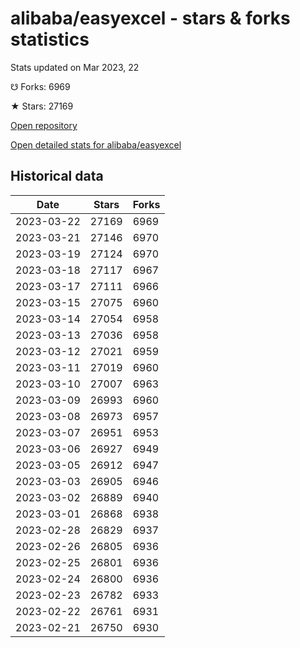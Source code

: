 # alibaba/easyexcel - stars & forks statistics

Stats updated on Mar 2023, 22

☋ Forks: 6969

★ Stars: 27169

[Open repository](https://github.com/alibaba/easyexcel)

[Open detailed stats for alibaba/easyexcel](https://reviewgithub.com/rep/alibaba/easyexcel)

## Historical data
| Date | Stars | Forks |
|------|-------|-------|
| 2023-03-22 | 27169 | 6969 | 
| 2023-03-21 | 27146 | 6970 | 
| 2023-03-19 | 27124 | 6970 | 
| 2023-03-18 | 27117 | 6967 | 
| 2023-03-17 | 27111 | 6966 | 
| 2023-03-15 | 27075 | 6960 | 
| 2023-03-14 | 27054 | 6958 | 
| 2023-03-13 | 27036 | 6958 | 
| 2023-03-12 | 27021 | 6959 | 
| 2023-03-11 | 27019 | 6960 | 
| 2023-03-10 | 27007 | 6963 | 
| 2023-03-09 | 26993 | 6960 | 
| 2023-03-08 | 26973 | 6957 | 
| 2023-03-07 | 26951 | 6953 | 
| 2023-03-06 | 26927 | 6949 | 
| 2023-03-05 | 26912 | 6947 | 
| 2023-03-03 | 26905 | 6946 | 
| 2023-03-02 | 26889 | 6940 | 
| 2023-03-01 | 26868 | 6938 | 
| 2023-02-28 | 26829 | 6937 | 
| 2023-02-26 | 26805 | 6936 | 
| 2023-02-25 | 26801 | 6936 | 
| 2023-02-24 | 26800 | 6936 | 
| 2023-02-23 | 26782 | 6933 | 
| 2023-02-22 | 26761 | 6931 | 
| 2023-02-21 | 26750 | 6930 | 

